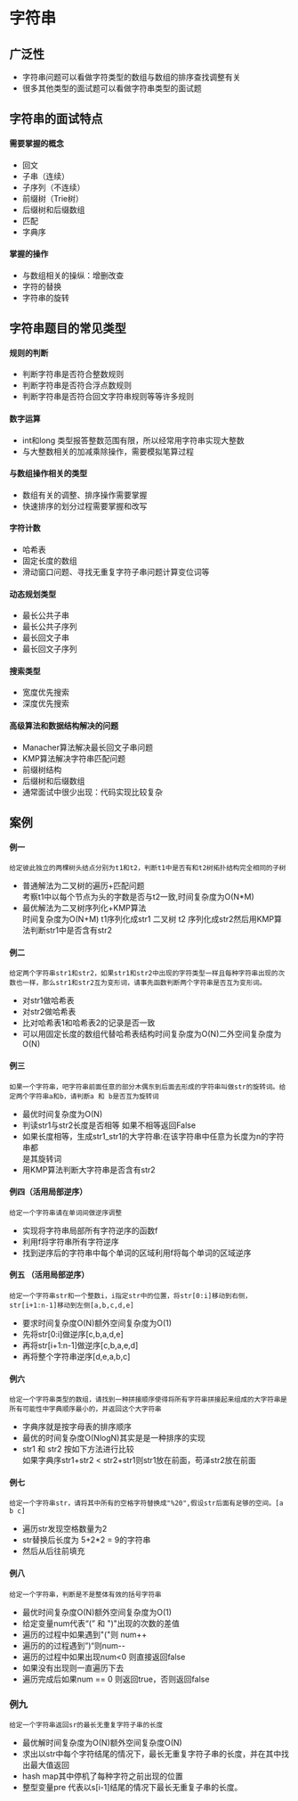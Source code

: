 # 字符串
## 广泛性
- 字符串问题可以看做字符类型的数组与数组的排序查找调整有关
- 很多其他类型的面试题可以看做字符串类型的面试题
## 字符串的面试特点
#### 需要掌握的概念

- 回文
- 子串（连续）
- 子序列（不连续）
- 前缀树（Trie树）
- 后缀树和后缀数组
- 匹配
- 字典序

#### 掌握的操作
- 与数组相关的操纵：增删改查
- 字符的替换
- 字符串的旋转
## 字符串题目的常见类型
#### 规则的判断
- 判断字符串是否符合整数规则
- 判断字符串是否符合浮点数规则
- 判断字符串是否符合回文字符串规则等等许多规则
#### 数字运算
- int和long 类型报答整数范围有限，所以经常用字符串实现大整数
- 与大整数相关的加减乘除操作，需要模拟笔算过程
#### 与数组操作相关的类型
- 数组有关的调整、排序操作需要掌握
- 快速排序的划分过程需要掌握和改写
#### 字符计数
- 哈希表
- 固定长度的数组
- 滑动窗口问题、寻找无重复字符子串问题计算变位词等
#### 动态规划类型
- 最长公共子串
- 最长公共子序列
- 最长回文子串
- 最长回文子序列
#### 搜索类型
- 宽度优先搜索
- 深度优先搜索
#### 高级算法和数据结构解决的问题
- Manacher算法解决最长回文子串问题
- KMP算法解决字符串匹配问题
- 前缀树结构
- 后缀树和后缀数组
- 通常面试中很少出现：代码实现比较复杂
## 案例
#### 例一
	给定彼此独立的两棵树头结点分别为t1和t2，判断t1中是否有和t2树拓扑结构完全相同的子树
- 普通解法为二叉树的遍历+匹配问题<br/>
  考察t1中以每个节点为头的字数是否与t2一致,时间复杂度为O(N*M)
- 最优解法为二叉树序列化+KMP算法<br/>
  时间复杂度为O(N+M)
  t1序列化成str1 二叉树 t2 序列化成str2然后用KMP算法判断str1中是否含有str2
#### 例二
	给定两个字符串str1和str2，如果str1和str2中出现的字符类型一样且每种字符串出现的次数也一样，那么str1和str2互为变形词，请事先函数判断两个字符串是否互为变形词。
- 对str1做哈希表
-  对str2做哈希表
-  比对哈希表1和哈希表2的记录是否一致
-  可以用固定长度的数组代替哈希表结构时间复杂度为O(N)二外空间复杂度为O(N)
#### 例三
	如果一个字符串，吧字符串前面任意的部分木偶东到后面去形成的字符串叫做str的旋转词。给定两个字符串a和b，请判断a 和 b是否互为旋转词
- 最优时间复杂度为O(N)
- 判读str1与str2长度是否相等 如果不相等返回False
- 如果长度相等，生成str1_str1的大字符串:在该字符串中任意为长度为n的字符串都    
  是其旋转词
- 用KMP算法判断大字符串是否含有str2
#### 例四（活用局部逆序）
	给定一个字符串请在单词间做逆序调整
- 实现将字符串局部所有字符逆序的函数f
- 利用f将字符串所有字符逆序
- 找到逆序后的字符串中每个单词的区域利用f将每个单词的区域逆序
#### 例五 （活用局部逆序）
	给定一个字符串str和一个整数i，i指定str中的位置，将str[0:i]移动到右侧，str[i+1:n-1]移动到左侧[a,b,c,d,e]
- 要求时间复杂度O(N)额外空间复杂度为O(1)
- 先将str[0:i]做逆序[c,b,a,d,e]
- 再将str[i+1:n-1]做逆序[c,b,a,e,d]
- 再将整个字符串逆序[d,e,a,b,c]
#### 例六
	给定一个字符串类型的数组，请找到一种拼接顺序使得将所有字符串拼接起来组成的大字符串是所有可能性中字典顺序最小的，并返回这个大字符串

- 字典序就是按字母表的排序顺序
- 最优的时间复杂度O(NlogN)其实是是一种排序的实现
- str1 和 str2 按如下方法进行比较<br/>
  如果字典序str1+str2 < str2+str1则str1放在前面，苟泽str2放在前面
#### 例七
	给定一个字符串str，请将其中所有的空格字符替换成"%20",假设str后面有足够的空间。[a b c]
- 遍历str发现空格数量为2
- str替换后长度为 5+2*2 = 9的字符串
- 然后从后往前填充
#### 例八
	给定一个字符串，判断是不是整体有效的括号字符串
- 最优时间复杂度O(N)额外空间复杂度为O(1)
- 给定变量num代表“(” 和 ")"出现的次数的差值
- 遍历的过程中如果遇到"("则 num++
- 遍历的的过程遇到”)“则num--
- 遍历的过程中如果出现num<0 则直接返回false
- 如果没有出现则一直遍历下去
- 遍历完成后如果num == 0 则返回true，否则返回false
### 例九
	给定一个字符串返回sr的最长无重复字符子串的长度
- 最优解时间复杂度为O(N)额外空间复杂度O(N)
- 求出以str中每个字符结尾的情况下，最长无重复字符子串的长度，并在其中找出最大值返回
- hash map其中停机了每种字符之前出现的位置
- 整型变量pre 代表以s[i-1]结尾的情况下最长无重复子串的长度。

